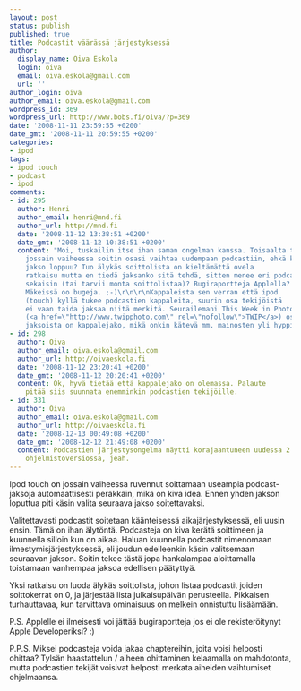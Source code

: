 ```yaml
---
layout: post
status: publish
published: true
title: Podcastit väärässä järjestyksessä
author:
  display_name: Oiva Eskola
  login: oiva
  email: oiva.eskola@gmail.com
  url: ''
author_login: oiva
author_email: oiva.eskola@gmail.com
wordpress_id: 369
wordpress_url: http://www.bobs.fi/oiva/?p=369
date: '2008-11-11 23:59:55 +0200'
date_gmt: '2008-11-11 20:59:55 +0200'
categories:
- ipod
tags:
- ipod touch
- podcast
- ipod
comments:
- id: 295
  author: Henri
  author_email: henri@mnd.fi
  author_url: http://mnd.fi
  date: '2008-11-12 13:38:51 +0200'
  date_gmt: '2008-11-12 10:38:51 +0200'
  content: "Moi, tuskailin itse ihan saman ongelman kanssa. Toisaalta tuntui että
    jossain vaiheessa soitin osasi vaihtaa uudempaan podcastiin, ehkä kun vanhin
    jakso loppuu? Tuo älykäs soittolista on kieltämättä ovela
    ratkaisu mutta en tiedä jaksanko sitä tehdä, sitten menee eri podcastit
    sekaisin (tai tarvii monta soittolistaa)? Bugiraportteja Applella? Eihän
    Mäkeissä oo bugeja. ;-)\r\n\r\nKappaleista sen verran että ipod
    (touch) kyllä tukee podcastien kappaleita, suurin osa tekijöistä
    ei vaan taida jaksaa niitä merkitä. Seurailemani This Week in Photographyn
    (<a href=\"http://www.twipphoto.com\" rel=\"nofollow\">TWIP</a>) osassa
    jaksoista on kappalejako, mikä onkin kätevä mm. mainosten yli hyppimiseen."
- id: 298
  author: Oiva
  author_email: oiva.eskola@gmail.com
  author_url: http://oivaeskola.fi
  date: '2008-11-12 23:20:41 +0200'
  date_gmt: '2008-11-12 20:20:41 +0200'
  content: Ok, hyvä tietää että kappalejako on olemassa. Palaute
    pitää siis suunnata enemminkin podcastien tekijöille.
- id: 331
  author: Oiva
  author_email: oiva.eskola@gmail.com
  author_url: http://oivaeskola.fi
  date: '2008-12-13 00:49:08 +0200'
  date_gmt: '2008-12-12 21:49:08 +0200'
  content: Podcastien järjestysongelma näytti korajaantuneen uudessa 2.2
    ohjelmistoversiossa, jeah.
---
```

<p>Ipod touch on jossain vaiheessa ruvennut soittamaan useampia podcast-jaksoja automaattisesti peräkkäin, mikä on kiva idea. Ennen yhden jakson loputtua piti käsin valita seuraava jakso soitettavaksi.</p>
<p>Valitettavasti podcastit soitetaan käänteisessä aikajärjestyksessä, eli uusin ensin. Tämä on ihan älytöntä. Podcasteja on kiva kerätä soittimeen ja kuunnella silloin kun on aikaa. Haluan kuunnella podcastit nimenomaan ilmestymisjärjestyksessä, eli joudun edelleenkin käsin valitsemaan seuraavan jakson. Soitin tekee tästä jopa hankalampaa aloittamalla toistamaan vanhempaa jaksoa edellisen päätyttyä.</p>
<p>Yksi ratkaisu on luoda älykäs soittolista, johon listaa podcastit joiden soittokerrat on 0, ja järjestää lista julkaisupäivän perusteella. Pikkaisen turhauttavaa, kun tarvittava ominaisuus on melkein onnistuttu lisäämään.</p>
<p>P.S. Applelle ei ilmeisesti voi jättää bugiraportteja jos ei ole rekisteröitynyt Apple Developeriksi? :)</p>
<p>P.P.S. Miksei podcasteja voida jakaa chaptereihin, joita voisi helposti ohittaa? Tylsän haastattelun / aiheen ohittaminen kelaamalla on mahdotonta, mutta podcastien tekijät voisivat helposti merkata aiheiden vaihtumiset ohjelmaansa.</p>
